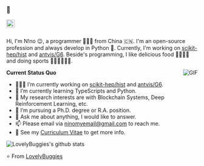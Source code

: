 ### 👋

<a href="mahadewanto2@gmail.com">
  <img align="left" alt="'Gmail" width="22px" src="https://cdn.jsdelivr.net/npm/simple-icons@3.1.0/icons/gmail.svg" />
</a>
<br />
<br />

Hi, I'm N!no 😉, a programmer 👨🏻‍💻 from China 🇨🇳. I'm an open-source profession and always develop in Python 🐍. Currently, I'm working on [scikit-hep/hist](https://github.com/scikit-hep/hist) and [antvis/G6](https://github.com/antvis/G6). Beside's programming, I like delicious food 🥗🥩🌮🍣 and doing sports 🏃⛹️‍♂️🏋🏼‍♂️.

  <img align="right" alt="GIF" src="https://media.giphy.com/media/iIqmM5tTjmpOB9mpbn/giphy.gif" />

**Current Status Quo**

- 👨🏻‍💻 I’m currently working on [scikit-hep/hist](https://github.com/scikit-hep/hist) and [antvis/G6](https://github.com/antvis/G6).
- 🌱 I’m currently learning TypeScripts and Python.
- 🤔 My research interests are with Blockchain Systems, Deep Reinforcement Learning, etc.
- 💼 I’m pursuing a Ph.D. degree or R.A. position.
- 💬 Ask me about anything, I would like to answer.
- 📫 Please email via ninomyemail@gmail.com to reach me.
- 👀 See my [Curriculum Vitae](https://drive.google.com/file/d/1mr_yoVcBn6QolFWAOXSJzxQYvO7ShjNu/view?ths=true) to get more info.

![LovelyBuggies's github stats](https://github-readme-stats.vercel.app/api?username=lovelybuggies&show_icons=true&hide_border=true)

⭐️ From [LovelyBuggies](https://github.com/lovelybuggies)
